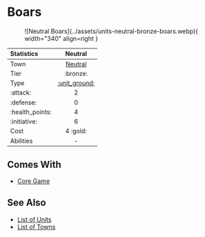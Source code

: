 # Boars

<figure markdown="span">
    ![Neutral Boars](../assets/units-neutral-bronze-boars.webp){ width="340" align=right }
</figure>


| Statistics | Neutral |
| :--- | :---: |
| Town | [Neutral](../towns/neutral.md) |
| Tier | :bronze: |
| Type | [:unit_ground:](../keywords/ground_unit.md) |
| :attack: | 2 |
| :defense: | 0 |
| :health_points: | 4 |
| :initiative: | 6 |
| Cost | 4 :gold: |
| Abilities | - |


## Comes With

- [Core Game](../content/core_game.md)


## See Also

- [List of Units](index.md)
- [List of Towns](../towns/index.md)